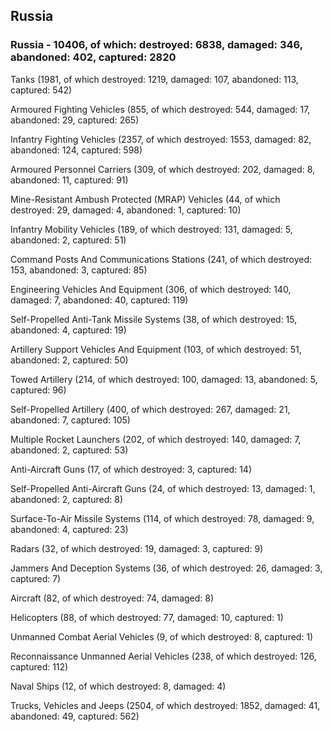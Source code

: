 
 
 ## Russia
 
 ### Russia - 10406, of which: destroyed: 6838, damaged: 346, abandoned: 402, captured: 2820

 

 

 Tanks (1981, of which destroyed: 1219, damaged: 107, abandoned: 113, captured: 542)

 Armoured Fighting Vehicles (855, of which destroyed: 544, damaged: 17, abandoned: 29, captured: 265)

 Infantry Fighting Vehicles (2357, of which destroyed: 1553, damaged: 82, abandoned: 124, captured: 598)

 Armoured Personnel Carriers (309, of which destroyed: 202, damaged: 8, abandoned: 11, captured: 91)

 Mine-Resistant Ambush Protected (MRAP) Vehicles (44, of which destroyed: 29, damaged: 4, abandoned: 1, captured: 10)

 Infantry Mobility Vehicles (189, of which destroyed: 131, damaged: 5, abandoned: 2, captured: 51)

 Command Posts And Communications Stations (241, of which destroyed: 153, abandoned: 3, captured: 85)

 Engineering Vehicles And Equipment (306, of which destroyed: 140, damaged: 7, abandoned: 40, captured: 119)

 Self-Propelled Anti-Tank Missile Systems (38, of which destroyed: 15, abandoned: 4, captured: 19)

 Artillery Support Vehicles And Equipment (103, of which destroyed: 51, abandoned: 2, captured: 50)

 Towed Artillery (214, of which destroyed: 100, damaged: 13, abandoned: 5, captured: 96)

 Self-Propelled Artillery (400, of which destroyed: 267, damaged: 21, abandoned: 7, captured: 105)

 Multiple Rocket Launchers (202, of which destroyed: 140, damaged: 7, abandoned: 2, captured: 53)

 Anti-Aircraft Guns (17, of which destroyed: 3, captured: 14)

 Self-Propelled Anti-Aircraft Guns (24, of which destroyed: 13, damaged: 1, abandoned: 2, captured: 8)

 Surface-To-Air Missile Systems (114, of which destroyed: 78, damaged: 9, abandoned: 4, captured: 23)

 Radars (32, of which destroyed: 19, damaged: 3, captured: 9)

 Jammers And Deception Systems (36, of which destroyed: 26, damaged: 3, captured: 7)

 Aircraft (82, of which destroyed: 74, damaged: 8)

 Helicopters (88, of which destroyed: 77, damaged: 10, captured: 1)

 Unmanned Combat Aerial Vehicles (9, of which destroyed: 8, captured: 1)

 Reconnaissance Unmanned Aerial Vehicles (238, of which destroyed: 126, captured: 112)

 Naval Ships (12, of which destroyed: 8, damaged: 4)

 Trucks, Vehicles and Jeeps (2504, of which destroyed: 1852, damaged: 41, abandoned: 49, captured: 562)

